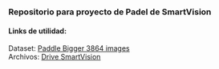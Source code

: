 ### Repositorio para proyecto de Padel de SmartVision
#### Links de utilidad:
Dataset: [Paddle Bigger 3864 images](https://universe.roboflow.com/perso-ayjgj/paddle-bigger)  
Archivos: [Drive SmartVision](https://drive.google.com/drive/folders/1RXhpMJTWTWY7c2lCarVgMQrJ7tH5t4Hh?usp=drive_link)  


